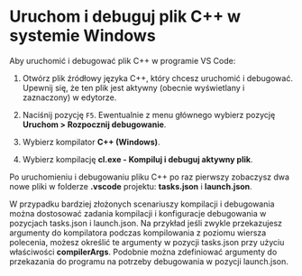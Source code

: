 <h1 data-loc-id="walkthrough.windows.title.run.and.debug.your.file">Uruchom i debuguj plik C++ w systemie Windows</h1>
<p data-loc-id="walkthrough.windows.run.and.debug.your.file">Aby uruchomić i debugować plik C++ w programie VS Code:</p>
<ol>
<li><p data-loc-id="walkthrough.windows.instructions1">Otwórz plik źródłowy języka C++, który chcesz uruchomić i debugować. Upewnij się, że ten plik jest aktywny (obecnie wyświetlany i zaznaczony) w edytorze.</p>
</li>
<li><p data-loc-id="walkthrough.windows.press.f5">Naciśnij pozycję <code>F5</code>. Ewentualnie z menu głównego wybierz pozycję <strong><span data-loc-id="walkthrough.windows.run" data-loc-hint="Refers to Run command on main menu">Uruchom</span> &gt; <span data-loc-id="walkthrough.windows.start.debugging" data-loc-hint="Refers to Start Debugging command under Run menu on main menu">Rozpocznij debugowanie</span></strong>.</p>
</li>
<li><p data-loc-id="walkthrough.windows.select.compiler">Wybierz kompilator <strong>C++ (Windows)</strong>.</p>
</li>
<li><p data-loc-id="walkthrough.windows.choose.build.active.file">Wybierz kompilację <strong>cl.exe - <span data-loc-id="walkthrough.windows.build.and.debug.active.file" data-loc-hint="Should be the same as translation for build.and.debug.active.file in extension.ts">Kompiluj i debuguj aktywny plik</span></strong>.</p>
</li>
</ol>
<p data-loc-id="walkthrough.windows.after.running">Po uruchomieniu i debugowaniu pliku C++ po raz pierwszy zobaczysz dwa nowe pliki w folderze <strong>.vscode</strong> projektu: <strong>tasks.json</strong> i <strong>launch.json</strong>.</p>

<p data-loc-id="walkthrough.windows.for.more.complex">W przypadku bardziej złożonych scenariuszy kompilacji i debugowania można dostosować zadania kompilacji i konfiguracje debugowania w pozycjach <span>tasks.json</span> i <span>launch.json</span>. Na przykład jeśli zwykle przekazujesz argumenty do kompilatora podczas kompilowania z poziomu wiersza polecenia, możesz określić te argumenty w pozycji <span>tasks.json</span> przy użyciu właściwości <strong>compilerArgs</strong>. Podobnie można zdefiniować argumenty do przekazania do programu na potrzeby debugowania w pozycji <span>launch.json</span>.</p>
